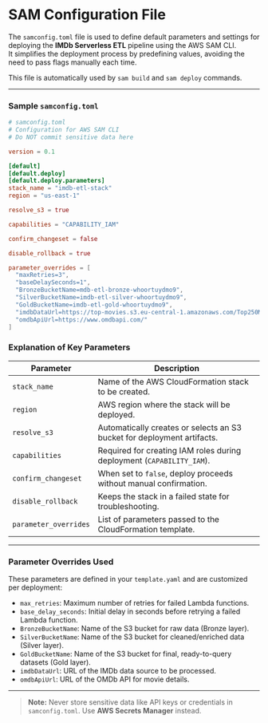 # SAM Configuration File

The `samconfig.toml` file is used to define default parameters and settings for deploying the **IMDb Serverless ETL** pipeline using the AWS SAM CLI.  
It simplifies the deployment process by predefining values, avoiding the need to pass flags manually each time.

This file is automatically used by `sam build` and `sam deploy` commands.

---

### Sample `samconfig.toml`

```toml
# samconfig.toml
# Configuration for AWS SAM CLI
# Do NOT commit sensitive data here

version = 0.1

[default]
[default.deploy]
[default.deploy.parameters]
stack_name = "imdb-etl-stack"
region = "us-east-1"

resolve_s3 = true

capabilities = "CAPABILITY_IAM"

confirm_changeset = false

disable_rollback = true

parameter_overrides = [
  "maxRetries=3",
  "baseDelaySeconds=1",
  "BronzeBucketName=mdb-etl-bronze-whoortuydmo9",
  "SilverBucketName=imdb-etl-silver-whoortuydmo9", 
  "GoldBucketName=imdb-etl-gold-whoortuydmo9",
  "imdbDataUrl=https://top-movies.s3.eu-central-1.amazonaws.com/Top250Movies.json",
  "omdbApiUrl=https://www.omdbapi.com/"
]
```

### Explanation of Key Parameters

| Parameter              | Description                                                                 |
|------------------------|-----------------------------------------------------------------------------|
| `stack_name`           | Name of the AWS CloudFormation stack to be created.                         |
| `region`               | AWS region where the stack will be deployed.                                |
| `resolve_s3`           | Automatically creates or selects an S3 bucket for deployment artifacts.     |
| `capabilities`         | Required for creating IAM roles during deployment (`CAPABILITY_IAM`).       |
| `confirm_changeset`    | When set to `false`, deploy proceeds without manual confirmation.           |
| `disable_rollback`     | Keeps the stack in a failed state for troubleshooting.                      |
| `parameter_overrides`  | List of parameters passed to the CloudFormation template.                   |

---

### Parameter Overrides Used

These parameters are defined in your `template.yaml` and are customized per deployment:

- `max_retries`: Maximum number of retries for failed Lambda functions.
- `base_delay_seconds`: Initial delay in seconds before retrying a failed Lambda function.
- `BronzeBucketName`: Name of the S3 bucket for raw data (Bronze layer).
- `SilverBucketName`: Name of the S3 bucket for cleaned/enriched data (Silver layer).
- `GoldBucketName`: Name of the S3 bucket for final, ready-to-query datasets (Gold layer).
- `imdbDataUrl`: URL of the IMDb data source to be processed.
- `omdbApiUrl`: URL of the OMDb API for movie details.
---

>  **Note:** Never store sensitive data like API keys or credentials in `samconfig.toml`. Use **AWS Secrets Manager** instead.
